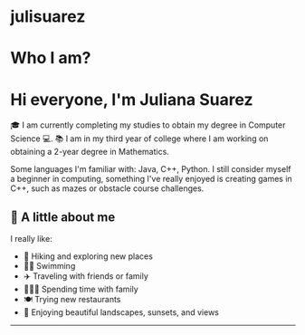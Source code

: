 # julisuarez
# Who I am?
# Hi everyone, I'm Juliana Suarez  

🎓 I am currently completing my studies to obtain my degree in Computer Science 💻. 
📚 I am in my third year of college where I am working on obtaining a 2-year degree in Mathematics. 

Some languages ​​I'm familiar with: Java, C++, Python. 
I still consider myself a beginner in computing, something I've really enjoyed is creating games in C++, such as mazes or obstacle course challenges.

## 🌱 A little about me
I really like:
- 🥾 Hiking and exploring new places
- 🏊‍♀️ Swimming
- ✈️ Traveling with friends or family
- 👨‍👩‍👧 Spending time with family
- 🍽️ Trying new restaurants
- 🌄 Enjoying beautiful landscapes, sunsets, and views
---
